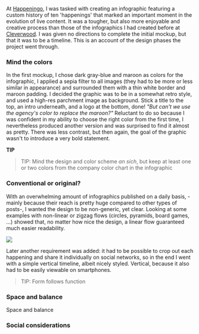 At [Happeningo](http://happeningo.com), I was tasked with creating an infographic featuring a custom history of ten 'happenings' that marked an important moment in the evolution of live content. It was a tougher, but also more enjoyable and creative process than those of the infographics I had created before at [Cleverwood](http://cleverwood.be). I was given no directions to complete the initial mockup, but that it was to be a timeline. This is an account of the design phases the project went through.

### Mind the colors
In the first mockup, I chose dark gray-blue and maroon as colors for the infographic, I applied a sepia filter to all images (they had to be more or less similar in appearance) and surrounded them with a thin white border and maroon padding. I decided the graphic was to be in a somewhat retro style, and used a high-res parchment image as background. Stick a title to the top, an intro underneath, and a logo at the bottom, done! 
*"But can't we use the agency's color to replace the maroon?"* Reluctant to do so because I was confident in my ability to choose the right color from the first time, I nevertheless produced another version and was surprised to find it almost as pretty. There was less contrast, but then again, the goal of the graphic wasn't to introduce a very bold statement.

**TIP**
> TIP: Mind the design and color scheme *an sich*, but keep at least one or two colors from the company color chart in the infographic

### Conventional or original?
With an overwhelming amount of infographics published on a daily basis, -mainly because their reach is pretty huge compared to other types of posts-, I wanted the design to be non-generic, yet clear. Looking at some examples with non-linear or zigzag flows (circles, pyramids, board games, ...) showed that, no matter how nice the design, a linear flow guaranteed much easier readability. 

![](http://placehold.it/256x64/f5f5f9/)

Later another requirement was added: it had to be possible to crop out each happening and share it individually on social networks, so in the end I went with a simple vertical timeline, albeit nicely styled. Vertical, because it also had to be easily viewable on smartphones. 

> TIP: Form follows function


### Space and balance
Space and balance 


### Social considerations